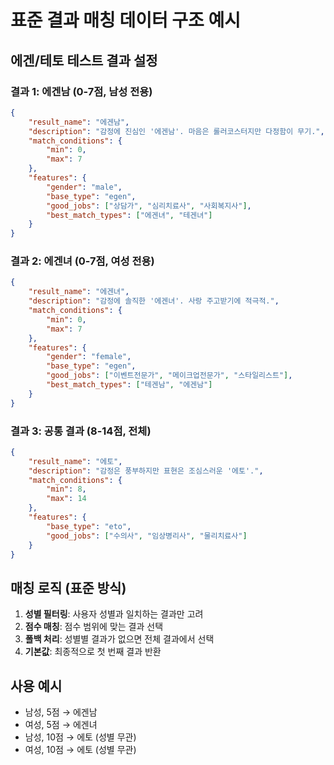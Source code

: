 # 표준 결과 매칭 데이터 구조 예시

## 에겐/테토 테스트 결과 설정

### 결과 1: 에겐남 (0-7점, 남성 전용)

```json
{
	"result_name": "에겐남",
	"description": "감정에 진심인 '에겐남'. 마음은 롤러코스터지만 다정함이 무기.",
	"match_conditions": {
		"min": 0,
		"max": 7
	},
	"features": {
		"gender": "male",
		"base_type": "egen",
		"good_jobs": ["상담가", "심리치료사", "사회복지사"],
		"best_match_types": ["에겐녀", "테겐녀"]
	}
}
```

### 결과 2: 에겐녀 (0-7점, 여성 전용)

```json
{
	"result_name": "에겐녀",
	"description": "감정에 솔직한 '에겐녀'. 사랑 주고받기에 적극적.",
	"match_conditions": {
		"min": 0,
		"max": 7
	},
	"features": {
		"gender": "female",
		"base_type": "egen",
		"good_jobs": ["이벤트전문가", "메이크업전문가", "스타일리스트"],
		"best_match_types": ["테겐남", "에겐남"]
	}
}
```

### 결과 3: 공통 결과 (8-14점, 전체)

```json
{
	"result_name": "에토",
	"description": "감정은 풍부하지만 표현은 조심스러운 '에토'.",
	"match_conditions": {
		"min": 8,
		"max": 14
	},
	"features": {
		"base_type": "eto",
		"good_jobs": ["수의사", "임상병리사", "물리치료사"]
	}
}
```

## 매칭 로직 (표준 방식)

1. **성별 필터링**: 사용자 성별과 일치하는 결과만 고려
2. **점수 매칭**: 점수 범위에 맞는 결과 선택
3. **폴백 처리**: 성별별 결과가 없으면 전체 결과에서 선택
4. **기본값**: 최종적으로 첫 번째 결과 반환

## 사용 예시

- 남성, 5점 → 에겐남
- 여성, 5점 → 에겐녀
- 남성, 10점 → 에토 (성별 무관)
- 여성, 10점 → 에토 (성별 무관)


